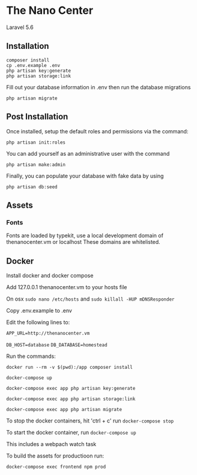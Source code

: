 # The Nano Center

Laravel 5.6

## Installation

```
composer install
cp .env.example .env
php artisan key:generate
php artisan storage:link
```

Fill out your database information in .env then run the database migrations

```
php artisan migrate
```

## Post Installation

Once installed, setup the default roles and permissions via the command:

```
php artisan init:roles
```

You can add yourself as an administrative user with the command

```
php artisan make:admin
```

Finally, you can populate your database with fake data by using

```
php artisan db:seed
```

## Assets

### Fonts

Fonts are loaded by typekit, use a local development domain of thenanocenter.vm or localhost These domains are whitelisted.


## Docker

Install docker and docker compose

Add 127.0.0.1     thenanocenter.vm to your hosts file

On osx `sudo nano /etc/hosts` and `sudo killall -HUP mDNSResponder`

Copy .env.example to .env

Edit the following lines to:

`APP_URL=http://thenanocenter.vm`

`DB_HOST=database`
`DB_DATABASE=homestead`

Run the commands:

`docker run --rm -v $(pwd):/app composer install`

`docker-compose up`

`docker-compose exec app php artisan key:generate`

`docker-compose exec app php artisan storage:link`

`docker-compose exec app php artisan migrate`

To stop the docker containers, hit 'ctrl + c' run `docker-compose stop`

To start the docker container, run `docker-compose up`

This includes a webpach watch task

To build the assets for productioon run:

`docker-compose exec frontend npm prod`